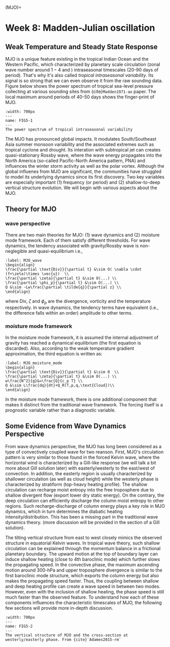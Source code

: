 (MJO)=
# Week 8: Madden-Julian oscillation
## Weak Temperature and Steady State Response 


MJO is a unique feature existing in the tropical Indian Ocean and the Western Pacific, which characterized by planetary scale circulation (zonal wave number around $1-4$ and ) intraseasonal timescales (20-90 days of period). That's why it's also called _tropical intraseasonal variability_. Its signal is so strong that we can even observe it from the raw sounding data. Figure below shows the power spectrum of tropical sea-level pressure collecting at various sounding sites from {cite}`Madden1971-ao` paper. The local maximum around periods of 40-50 days shows the finger-print of MJO. 


```{figure} ../tropical-dynamics-figures/MJO_power_spectrum.png
:width: 700px
---
name: FIG5-1
---
The power spectrum of tropical intraseasonal variability
```

The MJO has pronounced global impacts. It modulates South/Southeast Asia summer monsoon variability and the associated extremes such as tropical cyclone and drought. Its interation with subtropical jet can creates quasi-stationary Rossby wave, where the wave energy propagates into the North America (so-called Pacific-North America pattern, PNA) and influences the winter storm activity as well as the polar vortex. Although the global influenes from MJO are significant, the communities have struggled to model its underlying dynamics since its first discovery. Two key variables are especially important (1) frequency (or period) and (2) shallow-to-deep vertical structure evolution. We will begin with various aspects about the MJO. 


## Theory for MJO
### wave perspective
There are two main theories for MJO: (1) wave dynamics and (2) moisture mode framework. Each of them satisfy different thresholds. For wave dynamics, the tendency associated with gravity/Rossby wave is non-neglegible and quasi-equilibrium i.e., 

```{math}
:label: MJO_wave
\begin{align}
\frac{\partial \text{Div}}{\partial t} &\sim O( \nabla \cdot (f+\zeta)\times \vec{u})  \\
\frac{\partial \zeta}{\partial t} &\sim O(...) \\
\frac{\partial \phi_p}{\partial t} &\sim O(...) \\
Q &\sim -Lw\frac{\partial \tilde{q}}{\partial z} \\
\end{align}
```

where $\text{Div}$, $\zeta$ and $\phi_p$ are the divergence, vorticity and the temperature respectively. In wave dynamics, the tendency terms have equivalent (i.e., the difference falls within an order) amplitude to other terms. 

### moisture mode framework
In the moisture mode framework, it is assumed the internal adjustment of gravity has reached a dynamical equilibrium (the first equation is discarded). Also, according to the weak temperature gradient approximation, the third equation is written as:   

```{math}
:label: MJO_moisture_mode
\begin{align}
\frac{\partial \text{Div}}{\partial t} &\sim 0  \\
\frac{\partial \zeta}{\partial t} &\sim O(...) \\
w\frac{N^2}{g}&=\frac{Q}{c_p T} \\
Q &\sim L\frac{dq}{dt}+Q_R(T,p,q,\text{Cloud})\\
\end{align}
```

In the moisture mode framework, there is one additional component that makes it distinct from the traditional wave framework. The forcing itself is a prognostic variable rather than a diagnostic variable. 


## Some Evidence from Wave Dynamics Perspective

From wave dynamics perspective, the MJO has long been considered as a type of convectively coupled wave for two reanson. First, MJO's circulation pattern is very similar to those found in the forced Kelvin wave, where the horizontal wind is characterized by a Gill-like response (we will talk a bit more about Gill solution later) with easterly/westerly to the east/west of convection. In addition, the easterly region is usually characterized by shallower circulation (as well as cloud height) while the westerly phase is characterized by stratiform (top-heavy heating profile). The shallow circulation can recharge moist entropy into the free troposphere due to shallow divergent flow (export lower dry static energy). On the contrary, the deep circulation can efficiently discharge the column moist entropy to other regions. Such recharge-discharge of column energy plays a key role in MJO dynamics, which in turn determines the diabatic heating intensity/distribution. This has been a missing part in the traditional wave dynamics theory. (more discussion will be provided in the section of a Gill solution). 

The tilting vertical structure from east to west closely mimics the observed structure in equatorial Kelvin waves. In tropical wave theory, such shallow circulation can be explained through the momentum balance in a frictional planetary boundary. The upward motion at the top of boundary layer can induce shallow heating (close to 4th baroclinic mode) which further slows the propagating speed. In the convective phase, the  maximum ascending motion around 300-hPa and upper troposphere divergence is similar to the first baroclinic mode structure, which exports the column energy but also makes the propagating speed faster. Thus, the coupling between shallow and deep heating profile can create a wave speed in between two modes. However, even with the inclusion of shallow heating, the phase speed is still much faster than the observed feature. To understand how each of these components influences the characteristic timescales of MJO, the following few sections will provide more in-depth discussion. 


```{figure} ../tropical-dynamics-figures/MJO_vertical_structure.png 
:width: 700px
---
name: FIG5-2
---
The vertical structure of MJO and the cross-section at westerly/easterly phase. From {cite}`Adames2015-rm`
```






```{bibliography}
```

